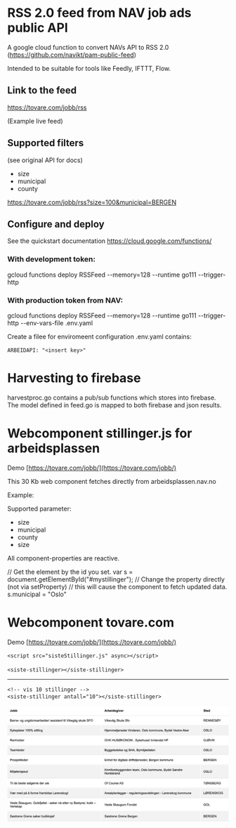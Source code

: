 

# RSS 2.0 feed from NAV job ads public API

A google cloud function to convert NAVs API to RSS 2.0 (https://github.com/navikt/pam-public-feed)

Intended to be suitable for tools like Feedly, IFTTT, Flow.


## Link to the feed 

https://tovare.com/jobb/rss

(Example live feed)

## Supported filters

(see original API for docs)

* size
* municipal
* county

https://tovare.com/jobb/rss?size=100&municipal=BERGEN

## Configure and deploy

See the quickstart documentation https://cloud.google.com/functions/

### With development token:
gcloud functions deploy RSSFeed --memory=128 --runtime go111 --trigger-http

### With production token from NAV:
gcloud functions deploy RSSFeed --memory=128 --runtime go111 --trigger-http --env-vars-file .env.yaml

Create a filee for enviromeent configuration .env.yaml contains:
```
ARBEIDAPI: "<insert key>"
```

# Harvesting to firebase

harvestproc.go contains a pub/sub functions which stores into firebase.
The model defined in feed.go is mapped to both firebase and json results.


# Webcomponent stillinger.js for arbeidsplassen

Demo [https://tovare.com/jobb/](https://tovare.com/jobb/)

This 30 Kb web component fetches directly from arbeidsplassen.nav.no 

Example:
    <script src="stillinger.js" async></script>
    <stilling municipal="Viken" size="10"> </stilling>

Supported parameter:
  *  size
  *  municipal
  *  county
  *  size

All component-properties are reactive.

   // Get the element by the id you set.
   var s = document.getElementById("#mystillinger");
   // Change the property directly (not via setProperty)
   // this will cause the component to fetch updated data.
   s.municipal = "Oslo"



# Webcomponent tovare.com

Demo [https://tovare.com/jobb/](https://tovare.com/jobb/)

    <script src="sisteStillinger.js" async></script>

    <siste-stillinger></siste-stillinger>
****
    <!-- vis 10 stillinger -->
    <siste-stillinger antall="10"></siste-stillinger>



![Image of component](webcomp1.png)
